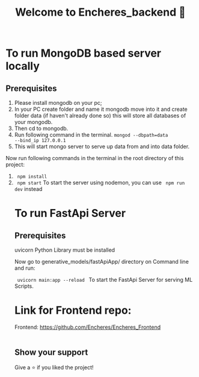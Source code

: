 <h1 align="center">Welcome to Encheres_backend 👋</h1>
<br/>

# To run MongoDB based server locally

## Prerequisites

1. Please install mongodb on your pc;
2. In your PC create folder and name it mongodb move into it and create folder data (if haven't already done so) this will store all databases of your mongodb.
3. Then cd to mongodb. 
4. Run following command in the terminal. <code>mongod --dbpath=data --bind_ip 127.0.0.1</code>  
5. This will start mongo server to serve up data from and into data folder.

Now run following commands in the terminal in the root directory of this project:
<ol>
   <li><code> npm install</code></li>
   <li><code> npm start</code>   To start the server using nodemon, you can use <code> npm run dev</code> instead</li>
</li>

# To run FastApi Server

## Prerequisites

uvicorn Python Library must be installed

Now go to generative_models/fastApiApp/ directory on Command line and run:

<code>  uvicorn main:app --reload </code>    To start the FastApi Server for serving ML Scripts.
   
# Link for Frontend repo:
Frontend: https://github.com/Encheres/Encheres_Frontend <br />
 <br />
  
## Show your support<br/>
Give a ⭐️ if you liked the project!<br/>
